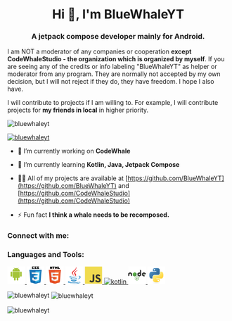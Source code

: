 <h1 align="center">Hi 👋, I'm BlueWhaleYT</h1>
<h3 align="center">A jetpack compose developer mainly for Android.</h3>

I am NOT a moderator of any companies or cooperation **except CodeWhaleStudio - the organization which is organized by myself**. If you are seeing any of the credits or info labeling "BlueWhaleYT" as helper or moderator from any program. They are normally not accepted by my own decision, but I will not reject if they do, they have freedom. I hope I also have.

I will contribute to projects if I am willing to. For example, I will contribute projects for **my friends in local** in higher priority.

<p align="left"> <img src="https://komarev.com/ghpvc/?username=bluewhaleyt&label=Profile%20views&color=0e75b6&style=flat" alt="bluewhaleyt" /> </p>

<p align="left"> <a href="https://github.com/ryo-ma/github-profile-trophy"><img src="https://github-profile-trophy.vercel.app/?username=bluewhaleyt" alt="bluewhaleyt" /></a> </p>

- 🔭 I’m currently working on **CodeWhale**

- 🌱 I’m currently learning **Kotlin, Java, Jetpack Compose**

- 👨‍💻 All of my projects are available at [https://github.com/BlueWhaleYT](https://github.com/BlueWhaleYT) and [https://github.com/CodeWhaleStudio](https://github.com/CodeWhaleStudio)

- ⚡ Fun fact **I think a whale needs to be recomposed.**

<h3 align="left">Connect with me:</h3>
<p align="left">
</p>

<h3 align="left">Languages and Tools:</h3>
<p align="left"> <a href="https://developer.android.com" target="_blank" rel="noreferrer"> <img src="https://raw.githubusercontent.com/devicons/devicon/master/icons/android/android-original-wordmark.svg" alt="android" width="40" height="40"/> </a> <a href="https://www.w3schools.com/css/" target="_blank" rel="noreferrer"> <img src="https://raw.githubusercontent.com/devicons/devicon/master/icons/css3/css3-original-wordmark.svg" alt="css3" width="40" height="40"/> </a> <a href="https://www.w3.org/html/" target="_blank" rel="noreferrer"> <img src="https://raw.githubusercontent.com/devicons/devicon/master/icons/html5/html5-original-wordmark.svg" alt="html5" width="40" height="40"/> </a> <a href="https://www.java.com" target="_blank" rel="noreferrer"> <img src="https://raw.githubusercontent.com/devicons/devicon/master/icons/java/java-original.svg" alt="java" width="40" height="40"/> </a> <a href="https://developer.mozilla.org/en-US/docs/Web/JavaScript" target="_blank" rel="noreferrer"> <img src="https://raw.githubusercontent.com/devicons/devicon/master/icons/javascript/javascript-original.svg" alt="javascript" width="40" height="40"/> </a> <a href="https://kotlinlang.org" target="_blank" rel="noreferrer"> <img src="https://www.vectorlogo.zone/logos/kotlinlang/kotlinlang-icon.svg" alt="kotlin" width="40" height="40"/> </a> <a href="https://nodejs.org" target="_blank" rel="noreferrer"> <img src="https://raw.githubusercontent.com/devicons/devicon/master/icons/nodejs/nodejs-original-wordmark.svg" alt="nodejs" width="40" height="40"/> </a> <a href="https://www.python.org" target="_blank" rel="noreferrer"> <img src="https://raw.githubusercontent.com/devicons/devicon/master/icons/python/python-original.svg" alt="python" width="40" height="40"/> </a> </p>

<p><img align="left" src="https://github-readme-stats.vercel.app/api/top-langs?username=bluewhaleyt&show_icons=true&locale=en&layout=compact" alt="bluewhaleyt" /></p>

<p>&nbsp;<img align="center" src="https://github-readme-stats.vercel.app/api?username=bluewhaleyt&show_icons=true&locale=en" alt="bluewhaleyt" /></p>

<p><img align="center" src="https://github-readme-streak-stats.herokuapp.com/?user=bluewhaleyt&" alt="bluewhaleyt" /></p>
